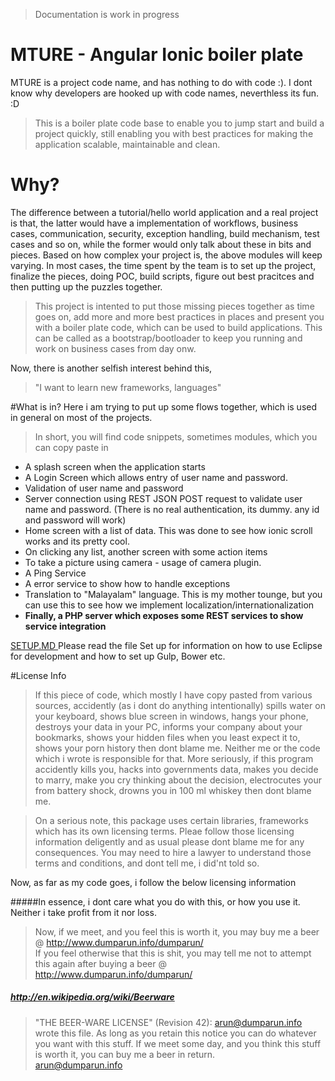 > Documentation is work in progress

# MTURE - Angular Ionic boiler plate

MTURE is a project code name, and has nothing to do with code :). I dont know why developers are hooked up with code names, neverthless its fun. :D

> This is a boiler plate code base to enable you to jump start and build a project quickly, still enabling you with best practices for making the application scalable, maintainable and clean. 

# Why? 
The difference between a tutorial/hello world application and a real project is that, the latter would have a implementation of workflows, business cases, communication, security, exception handling, build mechanism, test cases and so on, while the former would only talk about these in bits and pieces. Based on how complex your project is, the above modules will keep varying. In most cases, the time spent by the team is to set up the project, finalize the pieces, doing POC, build scripts, figure out best pracitces and then putting up the puzzles together.

>This project is intented to put those missing pieces together as time goes on, add more and more best practices in places and present you with a boiler plate code, which can be used to build applications. This can be called as a bootstrap/bootloader to keep you running and work on business cases from day onw.

Now, there is another selfish interest behind this, 
> "I want to learn new frameworks, languages"

#What is in? 
Here i am trying to put up some flows together, which is used in general on most of the projects.

>In short, you will find code snippets, sometimes modules, which you can copy paste in

* A splash screen when the application starts
* A Login Screen which allows entry of user name and password.
* Validation of user name and password
* Server connection using REST JSON POST request to validate user name and password. (There is no real authentication, its dummy. any id and password will work)
* Home screen with a list of data. This was done to see how ionic scroll works and its pretty cool.
* On clicking any list, another screen with some action items
* To take a picture using camera - usage of camera plugin.
* A Ping Service
* A error service to show how to handle exceptions
* Translation to "Malayalam" language. This is my mother tounge, but you can use this to see how we implement localization/internationalization
* <b>Finally, a PHP server which exposes some REST services to show service integration</b>


<a href="https://github.com/dumparun/mture/blob/master/SETUP.MD"> SETUP.MD </a>  Please read the file Set up for information on how to use Eclipse for development and how to set up Gulp, Bower etc.

#License Info 
>If this piece of code, which mostly I have copy pasted from various sources, accidently (as i dont do anything intentionally) spills water on your keyboard, shows blue screen in windows, hangs your phone, destroys your data in your PC, informs your company about your bookmarks, shows your hidden files when you least expect it to, shows your porn history then dont blame me. Neither me or the code which i wrote is responsible for that. More seriously, if this program accidently kills you, hacks into governments data, makes you decide to marry, make you cry thinking about the decision, electrocutes your from battery shock, drowns you in 100 ml whiskey then dont blame me.

>On a serious note, this package uses certain libraries, frameworks which has its own licensing terms. Pleae follow those licensing information deligently and as usual please dont blame me for any consequences. You may need to hire a lawyer to understand those terms and conditions, and dont tell me, i did'nt told so.

Now, as far as my code goes, i follow the below licensing information

#####In essence, i dont care what you do with this, or how you use it. Neither i take profit from it nor loss.

>Now, if we meet, and you feel this is worth it, you may buy me a beer @ http://www.dumparun.info/dumparun/ </br>
If you feel otherwise that this is shit, you may tell me not to attempt this again after buying a beer @ http://www.dumparun.info/dumparun/

##### http://en.wikipedia.org/wiki/Beerware
>"THE BEER-WARE LICENSE" (Revision 42): arun@dumparun.info wrote this file. As long as you retain this notice you can do whatever you want with this stuff. If we meet some day, and you think this stuff is worth it, you can buy me a beer in return. </br>arun@dumparun.info 